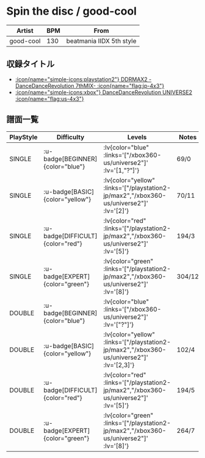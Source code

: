 # Spin the disc / good-cool

|Artist|BPM|From|
|------|---|----|
|good-cool|130|beatmania IIDX 5th style|

## 収録タイトル

- [ :icon{name="simple-icons:playstation2"} DDRMAX2 -DanceDanceRevolution 7thMIX- :icon{name="flag:jp-4x3"} ](/playstation2-jp/max2)
- [ :icon{name="simple-icons:xbox"} DanceDanceRevolution UNIVERSE2 :icon{name="flag:us-4x3"} ](/xbox360-us/universe2)

## 譜面一覧

|PlayStyle|Difficulty|Levels|Notes|Movie|
|---------|----------|------|-----|-----|
|SINGLE| :u-badge[BEGINNER]{color="blue"} | :lv{color="blue" :links='["/xbox360-us/universe2"]' :lv='[1,"?"]'} |69/0||
|SINGLE| :u-badge[BASIC]{color="yellow"} | :lv{color="yellow" :links='["/playstation2-jp/max2","/xbox360-us/universe2"]' :lv='[2]'} |70/11||
|SINGLE| :u-badge[DIFFICULT]{color="red"} | :lv{color="red" :links='["/playstation2-jp/max2","/xbox360-us/universe2"]' :lv='[5]'} |194/3||
|SINGLE| :u-badge[EXPERT]{color="green"} | :lv{color="green" :links='["/playstation2-jp/max2","/xbox360-us/universe2"]' :lv='[8]'} |304/12||
|DOUBLE| :u-badge[BEGINNER]{color="blue"} | :lv{color="blue" :links='["/xbox360-us/universe2"]' :lv='["?"]'} |||
|DOUBLE| :u-badge[BASIC]{color="yellow"} | :lv{color="yellow" :links='["/playstation2-jp/max2","/xbox360-us/universe2"]' :lv='[2,3]'} |102/4||
|DOUBLE| :u-badge[DIFFICULT]{color="red"} | :lv{color="red" :links='["/playstation2-jp/max2","/xbox360-us/universe2"]' :lv='[5]'} |194/5||
|DOUBLE| :u-badge[EXPERT]{color="green"} | :lv{color="green" :links='["/playstation2-jp/max2","/xbox360-us/universe2"]' :lv='[8]'} |264/7||

